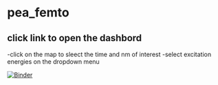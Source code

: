 # pea_femto
## click link to open the dashbord
-click on the map to sleect the time and nm of interest
-select excitation energies on the dropdown menu


[![Binder](https://mybinder.org/badge_logo.svg)](https://mybinder.org/v2/gh/ValentinQ/pea_femto/master?urlpath=%2Fproxy%2F5006%2Fbokeh-app)
